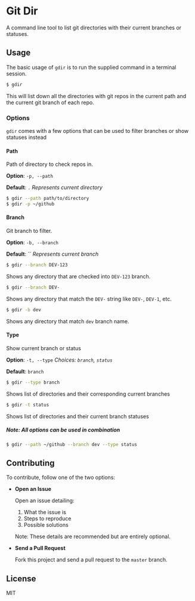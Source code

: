 # Git Dir
A command line tool to list git directories with their current branches or statuses.

## Usage
The basic usage of `gdir` is to run the supplied command in a terminal session.
```sh
$ gdir
```
This will list down all the directories with git repos in the current path and the current git branch of each repo.

### Options
`gdir` comes with a few options that can be used to filter branches or show statuses instead

#### Path
Path of directory to check repos in.

**Option**: `-p, --path`

**Default**: `.` *Represents current directory*

```sh
$ gdir --path path/to/directory
$ gdir -p ~/github
```

#### Branch
Git branch to filter.

**Option**: `-b, --branch`

**Default**: `` *Represents current branch*

```sh
$ gdir --branch DEV-123
```
Shows any directory that are checked into `DEV-123` branch.

```sh
$ gdir --branch DEV-
```
Shows any directory that match the `DEV-` string like `DEV-`, `DEV-1`, etc.

```sh
$ gdir -b dev
```
Shows any directory that match `dev` branch name.

#### Type
Show current branch or status

**Option**: `-t, --type` *Choices: `branch`, `status`*

**Default**: `branch`

```sh
$ gdir --type branch
```
Shows list of directories and their corresponding current branches

```sh
$ gdir -t status
```
Shows list of directories and their current branch statuses

##### Note: All options can be used in combination
```sh
$ gdir --path ~/github --branch dev --type status
```

## Contributing
To contribute, follow one of the two options:

- **Open an Issue**

  Open an issue detailing:
  1. What the issue is
  2. Steps to reproduce
  3. Possible solutions

  Note: These details are recommended but are entirely optional.

- **Send a Pull Request**

  Fork this project and send a pull request to the `master` branch.

## License
MIT